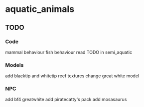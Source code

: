 # aquatic_animals

## TODO

### Code
mammal behaviour
fish behaviour
read TODO in semi_aquatic

### Models
add blacktip and whitetip reef textures
change great white model

### NPC
add bf4 greatwhite
add piratecatty's pack
add mosasaurus
